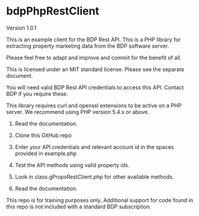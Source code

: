 # bdpPhpRestClient
Version 1.0.1

This is an example client for the BDP Rest API. This is a PHP library for extracting property marketing data from the BDP software server. 

Please feel free to adapt and improve and commit for the benefit of all.

This is licensed under an MIT standard license. Please see the separate document.

You will need valid BDP Rest API credentials to access this API. Contact BDP if you require these.

This library requires curl and openssl extensions to be active on a PHP server. We recommend using PHP version 5.4.x or above.

1) Read the documentation.

2) Clone this GitHub repo 

2) Enter your API credentials and relevant account id in the spaces provided in example.php

3) Test the API methods using valid property ids.

4) Look in class.gPropsRestClient.php for other available methods.

5) Read the documentation.

This repo is for training purposes only. Additional support for code found in this repo is not included with a standard BDP subscription.